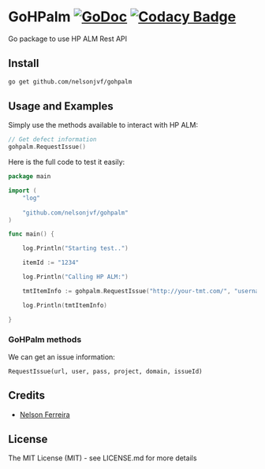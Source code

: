 # GoHPalm [![GoDoc](http://img.shields.io/badge/go-documentation-blue.svg?style=flat-square)](http://godoc.org/github.com/nelsonjvf/gohpalm) [![Codacy Badge](https://api.codacy.com/project/badge/Grade/ad8cdb159a554616a66f99516ff0a10a)](https://www.codacy.com/app/NelsonJVF/gohpalm?utm_source=github.com&amp;utm_medium=referral&amp;utm_content=NelsonJVF/gohpalm&amp;utm_campaign=Badge_Grade)

Go package to use HP ALM Rest API

## Install

```bash
go get github.com/nelsonjvf/gohpalm
```

## Usage and Examples

Simply use the methods available to interact with HP ALM:

```go
// Get defect information
gohpalm.RequestIssue()
```

Here is the full code to test it easily:

```go
package main

import (
	"log"
	
	"github.com/nelsonjvf/gohpalm"
)

func main() {

  	log.Println("Starting test..")

	itemId := "1234"

  	log.Println("Calling HP ALM:")

  	tmtItemInfo := gohpalm.RequestIssue("http://your-tmt.com/", "usernam", "password", "project", "domain", itemId)

	log.Println(tmtItemInfo)

}
```

### GoHPalm methods

We can get an issue information:

```RequestIssue(url, user, pass, project, domain, issueId)```

## Credits

 * [Nelson Ferreira](https://github.com/nelsonjvf)

## License

The MIT License (MIT) - see LICENSE.md for more details

